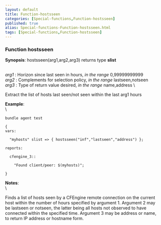```yaml
---
layout: default
title: Function-hostsseen
categories: [Special-functions,Function-hostsseen]
published: true
alias: Special-functions-Function-hostsseen.html
tags: [Special-functions,Function-hostsseen]
---
```


### Function hostsseen

**Synopsis**: hostsseen(arg1,arg2,arg3) returns type **slist**

\
 *arg1* : Horizon since last seen in hours, *in the range* 0,99999999999
\
 *arg2* : Complements for selection policy, *in the range*
lastseen,notseen \
 *arg3* : Type of return value desired, *in the range* name,address \

Extract the list of hosts last seen/not seen within the last arg1 hours

**Example**:\
 \

~~~~ {.verbatim}
bundle agent test

{
vars:

  "myhosts" slist => { hostsseen("inf","lastseen","address") };

reports:

  cfengine_3::

    "Found client/peer: $(myhosts)";

}
~~~~

**Notes**:\
 \

Finds a list of hosts seen by a CFEngine remote connection on the
current host within the number of hours specified by argument 1.
Argument 2 may be lastseen or notseen, the latter being all hosts not
observed to have connected within the specified time. Argument 3 may be
address or name, to return IP address or hostname form.

